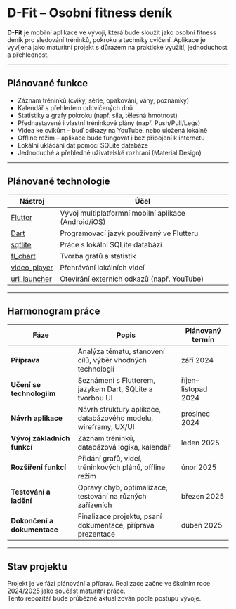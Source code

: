 # D-Fit – Osobní fitness deník

**D-Fit** je mobilní aplikace ve vývoji, která bude sloužit jako osobní fitness deník pro sledování tréninků, pokroku a techniky cvičení. Aplikace je vyvíjena jako maturitní projekt s důrazem na praktické využití, jednoduchost a přehlednost.

---

## Plánované funkce

- Záznam tréninků (cviky, série, opakování, váhy, poznámky)  
- Kalendář s přehledem odcvičených dnů  
- Statistiky a grafy pokroku (např. síla, tělesná hmotnost)  
- Přednastavené i vlastní tréninkové plány (např. Push/Pull/Legs)  
- Videa ke cvikům – buď odkazy na YouTube, nebo uložená lokálně  
- Offline režim – aplikace bude fungovat i bez připojení k internetu  
- Lokální ukládání dat pomocí SQLite databáze  
- Jednoduché a přehledné uživatelské rozhraní (Material Design)  

---

## Plánované technologie

| Nástroj | Účel |
|--------|--------|
| [Flutter](https://flutter.dev) | Vývoj multiplatformní mobilní aplikace (Android/iOS) |
| [Dart](https://dart.dev) | Programovací jazyk používaný ve Flutteru |
| [sqflite](https://pub.dev/packages/sqflite) | Práce s lokální SQLite databází |
| [fl_chart](https://pub.dev/packages/fl_chart) | Tvorba grafů a statistik |
| [video_player](https://pub.dev/packages/video_player) | Přehrávání lokálních videí |
| [url_launcher](https://pub.dev/packages/url_launcher) | Otevírání externích odkazů (např. YouTube) |

---

## Harmonogram práce

| Fáze | Popis | Plánovaný termín |
|------|--------|------------------|
| **Příprava** | Analýza tématu, stanovení cílů, výběr vhodných technologií | září 2024 |
| **Učení se technologiím** | Seznámení s Flutterem, jazykem Dart, SQLite a tvorbou UI | říjen–listopad 2024 |
| **Návrh aplikace** | Návrh struktury aplikace, databázového modelu, wireframy, UX/UI | prosinec 2024 |
| **Vývoj základních funkcí** | Záznam tréninků, databázová logika, kalendář | leden 2025 |
| **Rozšíření funkcí** | Přidání grafů, videí, tréninkových plánů, offline režim | únor 2025 |
| **Testování a ladění** | Opravy chyb, optimalizace, testování na různých zařízeních | březen 2025 |
| **Dokončení a dokumentace** | Finalizace projektu, psaní dokumentace, příprava prezentace | duben 2025 |

---

## Stav projektu

Projekt je ve fázi plánování a příprav. Realizace začne ve školním roce 2024/2025 jako součást maturitní práce.  
Tento repozitář bude průběžně aktualizován podle postupu vývoje.


